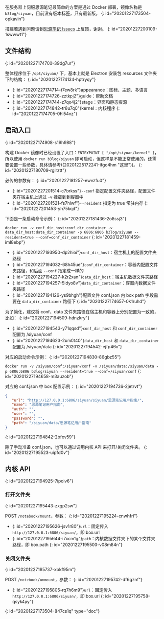 在服务器上伺服思源笔记最简单的方案是通过 Docker 部署，镜像名称是 `b3log/siyuan`，目前没有版本标签，只有最新版。
{: id="20201227173504-opkavin"}

搭建若遇到问题请到[思源笔记 Issues](https://github.com/siyuan-note/siyuan/issues) 上反馈，谢谢。
{: id="20201227200109-1swwwt1"}

## 文件结构
{: id="20201227174700-39dg7ur"}

整体程序位于 `/opt/siyuan/` 下，基本上就是 Electron 安装包 resources 文件夹下的结构：
{: id="20201227174134-hptryqy"}

* {: id="20201227174714-t7ew8rk"}appearance：图标、主题、多语言
* {: id="20201227174726-zztkpj2"}guide：帮助文档
* {: id="20201227174744-z7qo4j2"}stage：界面和静态资源
* {: id="20201227174842-tr8u7q0"}kernel：内核程序
{: id="20201227174705-0hl54vz"}

## 启动入口
{: id="20201227174908-s19h988"}

构建 Docker 镜像时已经设置了入口：`ENTRYPOINT [ "/opt/siyuan/kernel" ]`，所以使用 `docker run b3log/siyuan` 即可启动，但这样是不能正常使用的，还需要设置一些参数，具体请参考((20201225172241-ifgc4hm "这里"))。
{: id="20201227180709-rglrztt"}

必传的参数有：
{: id="20201227181257-ewvzfu0"}

* {: id="20201227201514-c7brkss"}`--conf` 指定配置文件夹路径，配置文件夹在宿主机上通过 `-v` 挂载到到容器中
* {: id="20201227201521-fs7hlwf"}`--resident` 指定为 true 常驻内存
{: id="20201227201453-yh75kqd"}

下面是一条启动命令示例：
{: id="20201227181436-2o8ssj3"}

`docker run -v conf_dir_host:conf_dir_container -v data_dir_host:data_dir_container -p 6806:6806 b3log/siyuan --resident=true --conf=conf_dir_container`
{: id="20201227181459-iml8ebp"}

* {: id="20201227193950-dp2hioi"}`conf_dir_host`：宿主机上的配置文件夹路径
* {: id="20201227194032-68h45ue"}`conf_dir_container`：容器内配置文件夹路径，和后面 `--conf` 指定成一样的
* {: id="20201227194227-k2r2xan"}`data_dir_host`：宿主机数据文件夹路径
* {: id="20201227194257-5idyo8v"}`data_dir_container`：容器内数据文件夹路径
* {: id="20201227194126-ys9bhgh"}配置文件 conf.json 内 box path 字段需要在 `data_dir_container` 路径下
{: id="20201227174657-0k1ruhd"}

为了简化，建议将 conf、data 文件夹路径在宿主机和容器上分别配置为一致的，比如：
{: id="20201227194509-hdnzkry"}

* {: id="20201227194543-y71qqsd"}`conf_dir_host` 和 `conf_dir_container` 配置为 /siyuan/conf
* {: id="20201227194623-2um0t40"}`data_dir_host` 和 `data_dir_container` 配置为 /siyuan/data
{: id="20201227194542-ejfp46x"}

对应的启动命令示例：
{: id="20201227194830-86gbz55"}

`docker run -v /siyuan/conf:/siyuan/conf -v /siyuan/data:/siyuan/data -p 6806:6806 b3log/siyuan --resident=true --conf=/siyuan/conf`
{: id="20201227194658-m3auzob"}

对应的 conf.json 中 box 配置示例：
{: id="20201227194736-2jetrvt"}

```json
{
   "url": "http://127.0.0.1:6806/siyuan/siyuan/思源笔记用户指南/",
   "name": "思源笔记用户指南",
   "auth": "",
   "user": "",
   "password": "",
   "path": "/siyuan/data/思源笔记用户指南"
}
```
{: id="20201227194842-2bfxv59"}

除了手动准备 conf.json，也可以通过调用内核 API 来打开/关闭文件夹。
{: id="20201227195523-uipfd0v"}

## 内核 API
{: id="20201227194925-7ipoiv6"}

### 打开文件夹
{: id="20201227195443-zxgp2sw"}

POST `/notebook/mount`，参数：
{: id="20201227195224-cnwhfri"}

* {: id="20201227195626-jsv1r80"}`url`：固定传入 `http://127.0.0.1:6806/siyuan/`，即 box.url
* {: id="20201227195644-i7xcm1g"}`path`：内核数据文件夹下的某个文件夹路径，即 box.path
{: id="20201227195500-v08m84n"}

### 关闭文件夹
{: id="20201227195737-xbkf95m"}

POST `/notebook/unmount`，参数：
{: id="20201227195742-df6gznf"}

* {: id="20201227195805-rq7h6m9"}`url`：固定传入 `http://127.0.0.1:6806/siyuan/`，即 box.url
{: id="20201227195758-qsyk4py"}


{: id="20201227173504-847cs1q" type="doc"}
